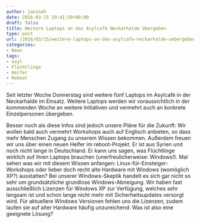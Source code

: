 ```yaml
---
author: janinah
date: 2016-03-15 19:41:50+00:00
draft: false
title: Weitere Laptops an das Asylcafé Neckarhalde übergeben
type: post
url: /2016/03/15/weitere-laptops-an-das-asylcafe-neckarhalde-uebergeben/
categories:
- News
tags:
- asyl
- Flüchtlinge
- Helfer
- Reboot
---
```


Seit letzter Woche Donnerstag sind weitere fünf Laptops im Asylcafé in der Neckarhalde im Einsatz. Weitere Laptops werden wir voraussichtlich in der kommenden Woche an weitere Initiativen und vermehrt auch an konkrete Einzelpersonen übergeben.

Besser noch als diese Infos sind jedoch unsere Pläne für die Zukunft: Wir wollen bald auch vermehrt Workshops auch auf Englisch anbieten, so dass mehr Menschen Zugang zu unserem Wissen bekommen. Außerdem freuen wir uns über einen neuen Helfer im reboot-Projekt. Er ist aus Syrien und noch nicht lange in Deutschland. Er kann uns sagen, was Flüchtlinge wirklich auf ihren Laptops brauchen (unerfreulicherweise: Windows!). Mal sehen was wir mit diesem Wissen anfangen: Linux-für-Einsteiger-Workshops oder lieber doch recht alte Hardware mit Windows (womöglich XP?) ausstatten? Bei unserer Windows-Skeptik handelt es sich gar nicht so sehr um grundsätzliche grundlose Windows-Abneigung. Wir haben fast ausschließlich Lizenzen für Windows XP zur Verfügung, welches sehr langsam ist und schon lange nicht mehr mit Sicherheitsupdates versorgt wird. Für aktuellere Windows Versionen fehlen uns die Lizenzen, zudem laufen sie auf alter Hardware häufig unzureichend. Was ist also eine geeignete Lösung?
